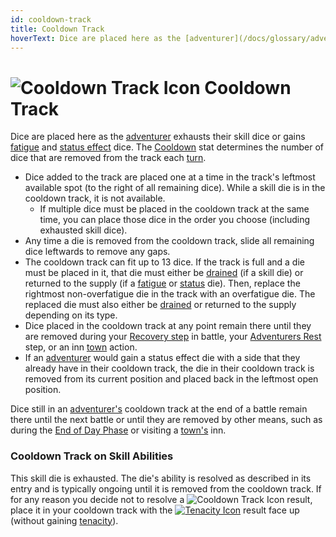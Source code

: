 ```yaml
---
id: cooldown-track
title: Cooldown Track
hoverText: Dice are placed here as the [adventurer](/docs/glossary/adventurer) exhausts their skill dice or gains [fatigue](/docs/glossary/fatigue) and [status effect](/docs/battles/status-effects/index) dice. The [Cooldown](/docs/adventurer/stats/cooldown) stat determines the number of dice that are removed from the track each [turn](/docs/glossary/turn).
---
```


# <img src="/icons/cooldown-track.svg" alt="Cooldown Track Icon" /> Cooldown Track

Dice are placed here as the [adventurer](/docs/glossary/adventurer) exhausts their skill dice or gains [fatigue](/docs/glossary/fatigue) and [status effect](/docs/battles/status-effects/index) dice. The [Cooldown](/docs/adventurer/stats/cooldown) stat determines the number of dice that are removed from the track each [turn](/docs/glossary/turn).

- Dice added to the track are placed one at a time in the track's leftmost available spot (to the right of all remaining dice). While a skill die is in the cooldown track, it is not available.
  - If multiple dice must be placed in the cooldown track at the same time, you can place those dice in the order you choose (including exhausted skill dice).
- Any time a die is removed from the cooldown track, slide all remaining dice leftwards to remove any gaps.
- The cooldown track can fit up to 13 dice. If the track is full and a die must be placed in it, that die must either be [drained](/docs/glossary/drained) (if a skill die) or returned to the supply (if a [fatigue](/docs/glossary/fatigue) or [status](/docs/battles/status-effects/index) die). Then, replace the rightmost non-overfatigue die in the track with an overfatigue die. The replaced die must also either be [drained](/docs/glossary/drained) or returned to the supply depending on its type.
- Dice placed in the cooldown track at any point remain there until they are removed during your [Recovery step](/docs/battles/adventurer-turn/index/#2-recovery) in battle, your [Adventurers Rest](/docs/campaign/day/end-of-day-phase) step, or an inn [town](/docs/campaign/day/encounter-phase/town) action.
- If an [adventurer](/docs/glossary/adventurer) would gain a status effect die with a side that they already have in their cooldown track, the die in their cooldown track is removed from its current position and placed back in the leftmost open position.

Dice still in an [adventurer's](/docs/glossary/adventurer) cooldown track at the end of a battle remain there until the next battle or until they are removed by other means, such as during the [End of Day Phase](/docs/campaign/day/end-of-day-phase) or visiting a [town's](/docs/campaign/day/encounter-phase/town) inn.

### Cooldown Track on Skill Abilities

This skill die is exhausted. The die's ability is resolved as described in its entry and is typically ongoing until it is removed from the cooldown track. If for any reason you decide not to resolve a <img src="/icons/cooldown-track.svg" alt="Cooldown Track Icon" className="icon-svg" /> result, place it in your cooldown track with the [<img src="/icons/tenacity.svg" alt="Tenacity Icon" className="icon-svg"/>](/docs/glossary/tenacity) result face up (without gaining [tenacity](/docs/glossary/tenacity)).
